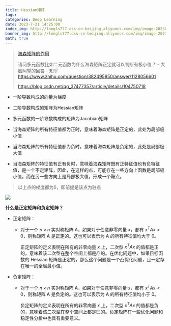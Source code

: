 ```yaml
---
title: Hessian矩阵
tags: 
categories: Deep Learning
date: 2023-7-21 14:25:00
index_img: http://longls777.oss-cn-beijing.aliyuncs.com/img/image-20230721152015781.png
banner_img: http://longls777.oss-cn-beijing.aliyuncs.com/img/image-20230721152015781.png
math: true
---
```


> [海森矩阵的作用](https://blog.csdn.net/kieven2008/article/details/97554789)
>
> 请问多元函数比如二元函数为什么海森矩阵正定就可以判断有极小值？ - 大脸阿望的回答 - 知乎 https://www.zhihu.com/question/382495850/answer/1128056601
>
> https://blog.csdn.net/qq_37477357/article/details/104750718

- 一阶导数构成的向量为梯度
- 二阶导数构成的矩阵为Hessian矩阵
- 多元函数的一阶导数构成的矩阵为Jacobian矩阵



- 当海森矩阵的所有特征值都为正时，意味着海森矩阵是正定的，此处为局部极小值
- 当海森矩阵的所有特征值都为负时，意味着海森矩阵是负定的，此处是局部极大值
- 当海森矩阵的特征值有正有负时，意味着海森矩阵既有正特征值也有负特征值，是一个不定矩阵，因此，在这样的点，可能存在一些方向上函数是局部极小值，而在另一些方向上是局部极大值，形成一个鞍点。

> 以上点的梯度都为0，即前提是该点为驻点



![](http://longls777.oss-cn-beijing.aliyuncs.com/img/image-20230721152015781.png)



**什么是正定矩阵和负定矩阵？**

- 正定矩阵：

  - 对于一个 $n×n$ 实对称矩阵 A，如果对于任意非零向量 $x$，都有 $x^T A x > 0$，则称矩阵 A 是正定的。这也可以表示为 A 的所有特征值均大于 0。

    正定矩阵的定义表明在所有的非零向量 $x$ 上，二次型 $x^T A x$ 的值都是正的，意味着该二次型在整个空间上都是凸的。在优化问题中，如果目标函数的 Hessian 矩阵是正定的，那么这个问题是一个凸优化问题，且一定存在唯一的全局最小值。

- 负定矩阵：

  - 对于一个 $n×n$ 实对称矩阵 A，如果对于任意非零向量 $x$，都有 $x^T A x < 0$，则称矩阵 A 是负定的。这也可以表示为 A 的所有特征值均小于 0。

    负定矩阵的定义表明在所有的非零向量 $x$ 上，二次型 $x^T A x$ 的值都是负的，意味着该二次型在整个空间上都是凹的。负定矩阵在一些优化问题和稳定性分析中也具有重要意义。